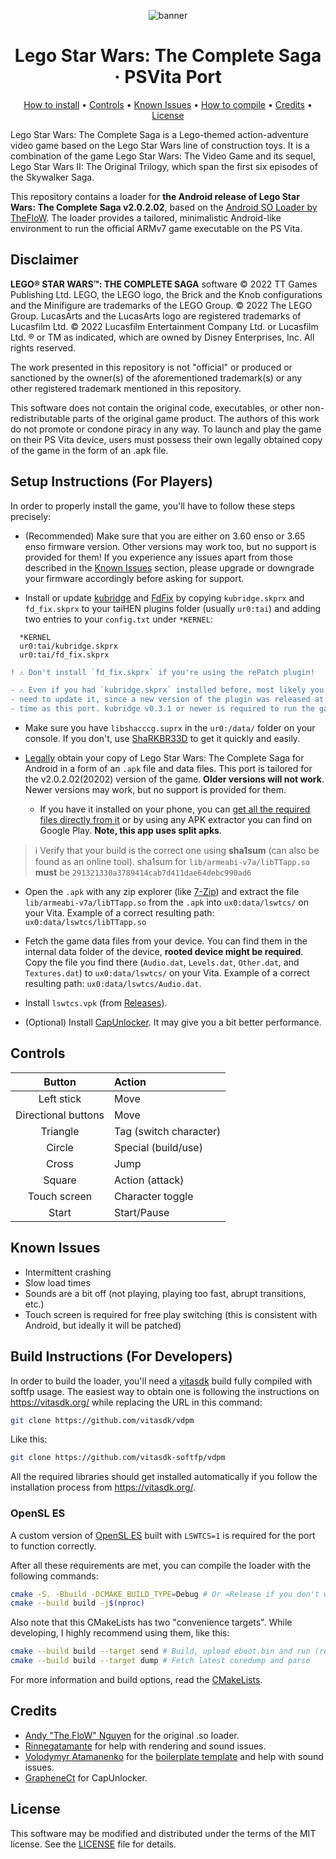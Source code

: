 <div align=center>

![banner](https://raw.githubusercontent.com/gist/v-atamanenko/e547f3f0667e4684ca665b11a7ce1e3c/raw/6dd7ce900576ae334cda1886095c09a784663507/solobop_logo.svg "Banner")

</div>

<h1 align=center>Lego Star Wars: The Complete Saga · PSVita Port</h1>

<p align=center>
  <a href="#setup-instructions-for-players">How to install</a> •
  <a href="#controls">Controls</a> •
  <a href="#known-issues">Known Issues</a> •
  <a href="#build-instructions-for-developers">How to compile</a> •
  <a href="#credits">Credits</a> •
  <a href="#license">License</a>
</p>

Lego Star Wars: The Complete Saga is a Lego-themed action-adventure video game based on the Lego Star Wars line of
construction toys. It is a combination of the game Lego Star Wars: The Video Game and its sequel, Lego Star Wars
II: The Original Trilogy, which span the first six episodes of the Skywalker Saga.

This repository contains a loader for **the Android release of Lego Star Wars: The Complete Saga v2.0.2.02**, based on
the [Android SO Loader by TheFloW][gtasa]. The loader provides a tailored, minimalistic Android-like environment to run
the official ARMv7 game executable on the PS Vita.

Disclaimer
----------

**LEGO® STAR WARS™: THE COMPLETE SAGA** software © 2022 TT Games Publishing Ltd. LEGO, the LEGO logo, the Brick and the
Knob configurations and the Minifigure are trademarks of the LEGO Group. © 2022 The LEGO Group. LucasArts and the
LucasArts logo are registered trademarks of Lucasfilm Ltd. © 2022 Lucasfilm Entertainment Company Ltd. or Lucasfilm Ltd.
® or TM as indicated, which are owned by Disney Enterprises, Inc. All rights reserved.

The work presented in this repository is not "official" or produced or sanctioned by the owner(s) of the aforementioned
trademark(s) or any other registered trademark mentioned in this repository.

This software does not contain the original code, executables, or other non-redistributable parts of the original game
product. The authors of this work do not promote or condone piracy in any way. To launch and play the game on their PS
Vita device, users must possess their own legally obtained copy of the game in the form of an .apk file.

Setup Instructions (For Players)
--------------------------------

In order to properly install the game, you'll have to follow these steps precisely:

- (Recommended) Make sure that you are either on 3.60 enso or 3.65 enso firmware version. Other versions may work too,
  but no support is provided for them! If you experience any issues apart from those described in
  the [Known Issues](#known-issues) section, please upgrade or downgrade your firmware accordingly before asking for
  support.

- Install or update [kubridge][kubridge] and [FdFix][fdfix] by copying `kubridge.skprx` and `fd_fix.skprx` to your
  taiHEN plugins folder (usually `ur0:tai`) and adding two entries to your `config.txt` under `*KERNEL`:

```
  *KERNEL
  ur0:tai/kubridge.skprx
  ur0:tai/fd_fix.skprx
```

```diff
! ⚠️ Don't install `fd_fix.skprx` if you're using the rePatch plugin!
```

```diff
- ⚠️ Even if you had `kubridge.skprx` installed before, most likely you still
- need to update it, since a new version of the plugin was released at the same
- time as this port. kubridge v0.3.1 or newer is required to run the game!
```

- Make sure you have `libshacccg.suprx` in the `ur0:/data/` folder on your console. If you don't,
  use [ShaRKBR33D][shrkbrd] to get it quickly and easily.

- <u>Legally</u> obtain your copy of Lego Star Wars: The Complete Saga for Android in a form of an `.apk` file and data
  files. This port is tailored for the v2.0.2.02(20202) version of the game. **Older versions will not work**. Newer
  versions may work, but no support is provided for them.

    - If you have it installed on your phone, you can [get all the required files directly from it][unpack-on-phone] or
      by using any APK extractor you can find on Google Play. **Note, this app uses split apks**.

> ℹ️ Verify that your build is the correct one using **sha1sum** (can also be found as an online tool). sha1sum for
> `lib/armeabi-v7a/libTTapp.so` **must** be `291321330a3789414cab7d411dae64debc990ad6`

- Open the `.apk` with any zip explorer (like [7-Zip](https://www.7-zip.org/)) and extract the file
  `lib/armeabi-v7a/libTTapp.so` from the `.apk` into `ux0:data/lswtcs/` on your Vita. Example of a correct resulting
  path: `ux0:data/lswtcs/libTTapp.so`

- Fetch the game data files from your device. You can find them in the internal data folder of the device, **rooted
  device might be required**. Copy the file you find there (`Audio.dat`, `Levels.dat`, `Other.dat`, and `Textures.dat`)
  to `ux0:data/lswtcs/` on your Vita. Example of a correct resulting path: `ux0:data/lswtcs/Audio.dat`.

- Install `lswtcs.vpk` (from [Releases][latest-release]).

- (Optional) Install [CapUnlocker](https://github.com/GrapheneCt/CapUnlocker). It may give you a bit better performance.

Controls
--------

|       Button        | Action                 |
|:-------------------:|:-----------------------|
|     Left stick      | Move                   |
| Directional buttons | Move                   |
|      Triangle       | Tag (switch character) |
|       Circle        | Special (build/use)    |
|        Cross        | Jump                   |
|       Square        | Action (attack)        |
|    Touch screen     | Character toggle       |
|        Start        | Start/Pause            |

Known Issues
------------

- Intermittent crashing
- Slow load times
- Sounds are a bit off (not playing, playing too fast, abrupt transitions, etc.)
- Touch screen is required for free play switching (this is consistent with Android, but ideally it will be patched)

Build Instructions (For Developers)
----------------

In order to build the loader, you'll need a [vitasdk](https://github.com/vitasdk) build fully compiled with softfp
usage. The easiest way to obtain one is following the instructions on https://vitasdk.org/ while replacing the URL in
this command:

```bash
git clone https://github.com/vitasdk/vdpm
```

Like this:

```bash
git clone https://github.com/vitasdk-softfp/vdpm
```

All the required libraries should get installed automatically if you follow the installation process
from https://vitasdk.org/.

### OpenSL ES

A custom version of [OpenSL ES](https://github.com/gm666q/opensles) built with `LSWTCS=1` is required for the port to
function correctly.

After all these requirements are met, you can compile the loader with the following commands:

```bash
cmake -S. -Bbuild -DCMAKE_BUILD_TYPE=Debug # Or =Release if you don't want debug logging
cmake --build build -j$(nproc)
```

Also note that this CMakeLists has two "convenience targets". While developing, I highly recommend using them, like
this:

```bash
cmake --build build --target send # Build, upload eboot.bin and run (requires vitacompanion)
cmake --build build --target dump # Fetch latest coredump and parse
```

For more information and build options, read the [CMakeLists](CMakeLists.txt).

Credits
-------

- [Andy "The FloW" Nguyen][flow] for the original .so loader.
- [Rinnegatamante][rinne] for help with rendering and sound issues.
- [Volodymyr Atamanenko][v-atamanenko] for
  the [boilerplate template](https://github.com/v-atamanenko/soloader-boilerplate) and help with sound issues.
- [GrapheneCt][graph] for CapUnlocker.

License
-------

This software may be modified and distributed under the terms of the MIT license. See the [LICENSE](LICENSE) file for
details.

[gtasa]: https://github.com/TheOfficialFloW/gtasa_vita

[kubridge]: https://github.com/bythos14/kubridge/releases/

[fdfix]: https://github.com/TheOfficialFloW/FdFix/releases/

[unpack-on-phone]: https://stackoverflow.com/questions/11012976/how-do-i-get-the-apk-of-an-installed-app-without-root-access

[shrkbrd]: https://github.com/Rinnegatamante/ShaRKBR33D/releases/latest

[latest-release]: https://github.com/gm666q/lswtcs-vita/releases/latest

[issue]: https://github.com/gm666q/lswtcs-vita/issues/new

[flow]: https://github.com/TheOfficialFloW/

[graph]: https://github.com/GrapheneCt/

[rinne]: https://github.com/Rinnegatamante/

[v-atamanenko]: https://github.com/v-atamanenko/
